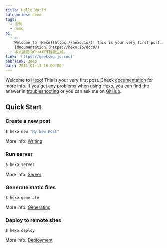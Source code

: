 ```yaml
---
title: Hello World
categories: demo
tags:
  - 示例
  - demo
ai:
  - >-
    Welcome to [Hexo](https://hexo.io/)! This is your very first post. Check
    [documentation](https://hexo.io/docs/)
  - 本文摘要由ChatGPT智能生成。
link: 'https://geekswg.js.cool'
abbrlink: 3eeb
date: 2011-01-13 16:00:00
---
```

Welcome to [Hexo](https://hexo.io/)! This is your very first post. Check [documentation](https://hexo.io/docs/) for more info. If you get any problems when using Hexo, you can find the answer in [troubleshooting](https://hexo.io/docs/troubleshooting.html) or you can ask me on [GitHub](https://github.com/hexojs/hexo/issues).

## Quick Start

### Create a new post

``` bash
$ hexo new "My New Post"
```

More info: [Writing](https://hexo.io/docs/writing.html)

### Run server

``` bash
$ hexo server
```

More info: [Server](https://hexo.io/docs/server.html)

### Generate static files

``` bash
$ hexo generate
```

More info: [Generating](https://hexo.io/docs/generating.html)

### Deploy to remote sites

``` bash
$ hexo deploy
```

More info: [Deployment](https://hexo.io/docs/one-command-deployment.html)
